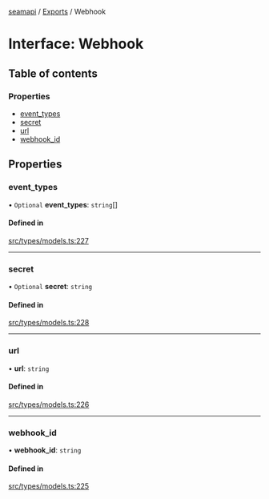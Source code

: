 [seamapi](../README.md) / [Exports](../modules.md) / Webhook

# Interface: Webhook

## Table of contents

### Properties

- [event\_types](Webhook.md#event_types)
- [secret](Webhook.md#secret)
- [url](Webhook.md#url)
- [webhook\_id](Webhook.md#webhook_id)

## Properties

### event\_types

• `Optional` **event\_types**: `string`[]

#### Defined in

[src/types/models.ts:227](https://github.com/seamapi/javascript/blob/main/src/types/models.ts#L227)

___

### secret

• `Optional` **secret**: `string`

#### Defined in

[src/types/models.ts:228](https://github.com/seamapi/javascript/blob/main/src/types/models.ts#L228)

___

### url

• **url**: `string`

#### Defined in

[src/types/models.ts:226](https://github.com/seamapi/javascript/blob/main/src/types/models.ts#L226)

___

### webhook\_id

• **webhook\_id**: `string`

#### Defined in

[src/types/models.ts:225](https://github.com/seamapi/javascript/blob/main/src/types/models.ts#L225)
